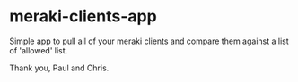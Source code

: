 # meraki-clients-app
Simple app to pull all of your meraki clients and compare them against a list of 'allowed' list.

Thank you, Paul and Chris. 
